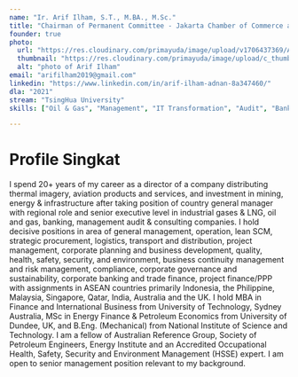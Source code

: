 ```yaml
---
name: "Ir. Arif Ilham, S.T., M.BA., M.Sc."
title: "Chairman of Permanent Committee - Jakarta Chamber of Commerce and Industry"
founder: true
photo: 
  url: "https://res.cloudinary.com/primayuda/image/upload/v1706437369/APDI/Arif_la5rw5.png"
  thumbnail: "https://res.cloudinary.com/primayuda/image/upload/c_thumb,w_200,g_face/v1706437369/APDI/Arif_la5rw5.png"
  alt: "photo of Arif Ilham"
email: "arifilham2019@gmail.com"
linkedin: "https://www.linkedin.com/in/arif-ilham-adnan-8a347460/"
dla: "2021"
stream: "TsingHua University"
skills: ["Oil & Gas", "Management", "IT Transformation", "Audit", "Banking"]

---
```

# Profile Singkat

I spend 20+ years of my career as a director of a company distributing thermal imagery, aviation products and services, and investment in mining, energy & infrastructure after taking position of country general manager with regional role and senior executive level in industrial gases & LNG, oil and gas, banking, management audit & consulting companies. I hold decisive positions in area of general management, operation, lean SCM, strategic procurement, logistics, transport and distribution, project management, corporate planning and business development, quality, health, safety, security, and environment, business continuity management and risk management, compliance, corporate governance and sustainability, corporate banking and trade finance, project finance/PPP with assignments in ASEAN countries primarily Indonesia, the Philippine, Malaysia, Singapore, Qatar, India, Australia and the UK. I hold MBA in Finance and International Business from University of Technology, Sydney Australia, MSc in Energy Finance & Petroleum Economics from University of Dundee, UK, and B.Eng. (Mechanical) from National Institute of Science and Technology. I am a fellow of Australian Reference Group, Society of Petroleum Engineers, Energy Institute and an Accredited Occupational Health, Safety, Security and Environment Management (HSSE) expert. I am open to senior management position relevant to my background.

